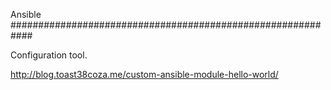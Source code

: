 Ansible
############################################################

Configuration tool.


http://blog.toast38coza.me/custom-ansible-module-hello-world/
